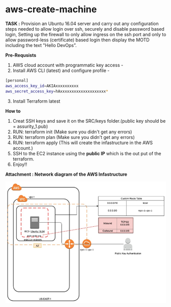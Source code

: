 
# aws-create-machine

**TASK :** 
Provision an Ubuntu 16.04 server and carry out any configuration steps needed to allow login over ssh, securely and disable password based login, 
Setting up the firewall to only allow ingress on the ssh port and only to allow password-less (certificate) based login then display the MOTD including the text "Hello DevOps”.

**Pre-Requsists**

 1. AWS cloud account with programmatic key access - 
 2. Install AWS CLI (latest) and configure profile -
 ```sh
[personal] 
aws_access_key_id=AKIAxxxxxxxxxx
aws_secret_access_key=hAxxxxxxxxxxxxxxxxxxxx*
```
 3. Install Terraform latest

**How to**

 1. Creat SSH keys and save it on the SRC/keys folder.(public key should be = assurity_1.pub)
 2. RUN: terraform init (Make sure you didn't get any errors)
 2. RUN: terraform plan (Make sure you didn't get any errors)
 3. RUN: terraform apply (This will create the infastructure in the AWS account.)
 4. SSH to the EC2 instance using the **public IP** which is the out put of the terraform. 
 5. Enjoy!!

**Attachment : Network diagram of the AWS Infastructure**

![alt diagram](https://github.com/sithmal/aws-create-machine/blob/master/Assurity-Network-Diagram.jpg)

